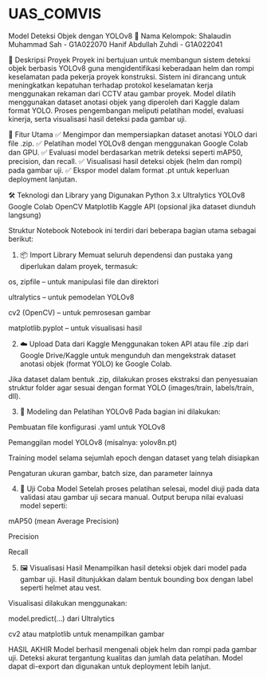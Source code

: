 # UAS_COMVIS
Model Deteksi Objek dengan YOLOv8
👥 Nama Kelompok:
Shalaudin Muhammad Sah - G1A022070
Hanif Abdullah Zuhdi - G1A022041

📘 Deskripsi Proyek
  Proyek ini bertujuan untuk membangun sistem deteksi objek berbasis YOLOv8 guna mengidentifikasi keberadaan helm dan rompi keselamatan pada pekerja proyek konstruksi. Sistem ini dirancang untuk meningkatkan kepatuhan terhadap protokol keselamatan kerja menggunakan rekaman dari CCTV atau gambar proyek.
Model dilatih menggunakan dataset anotasi objek yang diperoleh dari Kaggle dalam format YOLO. Proses pengembangan meliputi pelatihan model, evaluasi kinerja, serta visualisasi hasil deteksi pada gambar uji.

🧰 Fitur Utama
✅ Mengimpor dan mempersiapkan dataset anotasi YOLO dari file .zip.
✅ Pelatihan model YOLOv8 dengan menggunakan Google Colab dan GPU.
✅ Evaluasi model berdasarkan metrik deteksi seperti mAP50, precision, dan recall.
✅ Visualisasi hasil deteksi objek (helm dan rompi) pada gambar uji.
✅ Ekspor model dalam format .pt untuk keperluan deployment lanjutan.

🛠️ Teknologi dan Library yang Digunakan
Python 3.x
Ultralytics YOLOv8
Google Colab
OpenCV
Matplotlib
Kaggle API (opsional jika dataset diunduh langsung)

 Struktur Notebook
Notebook ini terdiri dari beberapa bagian utama sebagai berikut:

1. 📦 Import Library
Memuat seluruh dependensi dan pustaka yang diperlukan dalam proyek, termasuk:

os, zipfile – untuk manipulasi file dan direktori

ultralytics – untuk pemodelan YOLOv8

cv2 (OpenCV) – untuk pemrosesan gambar

matplotlib.pyplot – untuk visualisasi hasil

2. ☁️ Upload Data dari Kaggle
Menggunakan token API atau file .zip dari Google Drive/Kaggle untuk mengunduh dan mengekstrak dataset anotasi objek (format YOLO) ke Google Colab.

Jika dataset dalam bentuk .zip, dilakukan proses ekstraksi dan penyesuaian struktur folder agar sesuai dengan format YOLO (images/train, labels/train, dll).

3. 🤖 Modeling dan Pelatihan YOLOv8
Pada bagian ini dilakukan:

Pembuatan file konfigurasi .yaml untuk YOLOv8

Pemanggilan model YOLOv8 (misalnya: yolov8n.pt)

Training model selama sejumlah epoch dengan dataset yang telah disiapkan

Pengaturan ukuran gambar, batch size, dan parameter lainnya

4. 🧪 Uji Coba Model
Setelah proses pelatihan selesai, model diuji pada data validasi atau gambar uji secara manual. Output berupa nilai evaluasi model seperti:

mAP50 (mean Average Precision)

Precision

Recall

5. 🖼️ Visualisasi Hasil
Menampilkan hasil deteksi objek dari model pada gambar uji. Hasil ditunjukkan dalam bentuk bounding box dengan label seperti helmet atau vest.

Visualisasi dilakukan menggunakan:

model.predict(...) dari Ultralytics

cv2 atau matplotlib untuk menampilkan gambar

HASIL AKHIR
Model berhasil mengenali objek helm dan rompi pada gambar uji.
Deteksi akurat tergantung kualitas dan jumlah data pelatihan.
Model dapat di-export dan digunakan untuk deployment lebih lanjut.
